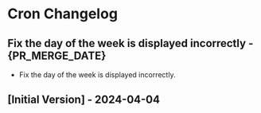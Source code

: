 # Cron Changelog

## Fix the day of the week is displayed incorrectly - {PR_MERGE_DATE}

- Fix the day of the week is displayed incorrectly.

## [Initial Version] - 2024-04-04